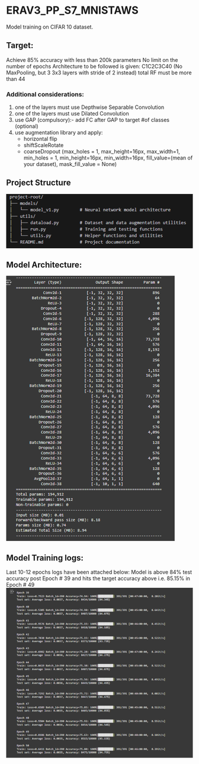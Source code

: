 # ERAV3_PP_S7_MNISTAWS
Model training on CIFAR 10 dataset.

## Target:
Achieve 85% accuracy with less than 200k parameters
No limit on the number of epochs
Architecture to be followed is given: C1C2C3C40 (No MaxPooling, but 3 3x3 layers with stride of 2 instead) 
total RF must be more than 44
### Additional considerations:
 1. one of the layers must use Depthwise Separable Convolution
 2. one of the layers must use Dilated Convolution
 3. use GAP (compulsory):- add FC after GAP to target #of classes (optional)
 4. use augmentation library and apply:
    - horizontal flip
    - shiftScaleRotate
    - coarseDropout (max_holes = 1, max_height=16px, max_width=1, min_holes = 1, min_height=16px, min_width=16px, fill_value=(mean of your dataset), mask_fill_value = None)

## Project Structure

![alt text](image-2.png)

## Model Architecture:
![alt text](image.png)

## Model Training logs:
Last 10-12 epochs logs have been attached below:
Model is above 84% test accuracy post Epoch # 39 and hits the target accuracy above i.e. 85.15% in Epoch # 49
![alt text](image-1.png)
